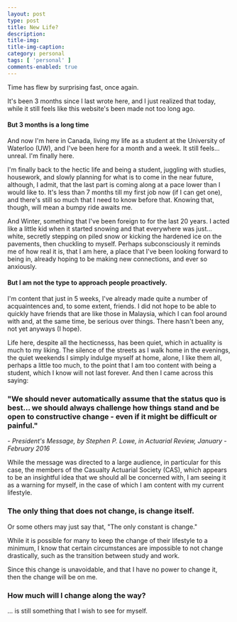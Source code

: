 ```yaml
---
layout: post
type: post
title: New Life?
description: 
title-img: 
title-img-caption: 
category: personal
tags: [ 'personal' ]
comments-enabled: true
---
```


Time has flew by surprising fast, once again.

It's been 3 months since I last wrote here, and I just realized that today, while it still feels like this website's been made not too long ago.

#### But 3 months is a long time

And now I'm here in Canada, living my life as a student at the University of Waterloo (UW), and I've been here for a month and a week. It still feels... unreal. I'm finally here.

I'm finally back to the hectic life and being a student, juggling with studies, housework, and slowly planning for what is to come in the near future, although, I admit, that the last part is coming along at a pace lower than I would like to. It's less than 7 months till my first job now (if I can get one), and there's still so much that I need to know before that. Knowing that, though, will mean a bumpy ride awaits me.

And Winter, something that I've been foreign to for the last 20 years. I acted like a little kid when it started snowing and that everywhere was just... white, secretly stepping on piled snow or kicking the hardened ice on the pavements, then chuckling to myself. Perhaps subconsciously it reminds me of how real it is, that I am here, a place that I've been looking forward to being in, already hoping to be making new connections, and ever so anxiously.

#### But I am not the type to approach people proactively.

I'm content that just in 5 weeks, I've already made quite a number of acquaintences and, to some extent, friends. I did not hope to be able to quickly have friends that are like those in Malaysia, which I can fool around with and, at the same time, be serious over things. There hasn't been any, not yet anyways (I hope).

Life here, despite all the hecticnesss, has been quiet, which in actuality is much to my liking. The silence of the streets as I walk home in the evenings, the quiet weekends I simply indulge myself at home, alone, I like them all, perhaps a little too much, to the point that I am too content with being a student, which I know will not last forever. And then I came across this saying:


### "We should never automatically assume that the status quo is best... we should always challenge how things stand and be open to constructive change - even if it might be difficult or painful."
*- President's Message, by Stephen P. Lowe, in Actuarial Review, January - February 2016*


While the message was directed to a large audience, in particular for this case, the members of the Casualty Actuarial Society (CAS), which appears to be an insightful idea that we should all be concerned with, I am seeing it as a warning for myself, in the case of which I am content with my current lifestyle.

### The only thing that does not change, is change itself.

Or some others may just say that, "The only constant is change."

While it is possible for many to keep the change of their lifestyle to a minimum, I know that certain circumstances are impossible to not change drastically, such as the transition between study and work.

Since this change is unavoidable, and that I have no power to change it, then the change will be on me.

### How much will I change along the way?

... is still something that I wish to see for myself.
